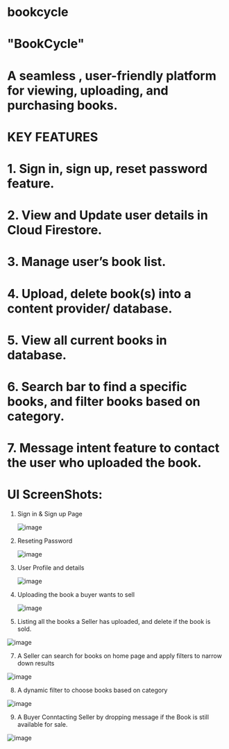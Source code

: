 # bookcycle
# "BookCycle"
# A seamless , user-friendly platform for viewing, uploading, and purchasing books.
# KEY FEATURES
# 1. Sign in, sign up, reset password feature.
# 2. View and Update user details in Cloud Firestore.
# 3. Manage user’s book list.
# 4. Upload, delete book(s) into a content provider/ database.
# 5. View all current books in database.
# 6. Search bar to find a specific books, and filter books based on category.
# 7. Message intent feature to contact the user who uploaded the book.

# UI ScreenShots:

1) Sign in & Sign up Page

   ![image](https://github.com/user-attachments/assets/44a0f0d6-9255-44c4-9010-7f0e612459fc)

3) Reseting Password

    ![image](https://github.com/user-attachments/assets/64663acc-6664-49f8-8e58-043ea8fb6a8c)

4) User Profile and details

     ![image](https://github.com/user-attachments/assets/20bb291b-64ba-4079-97ed-b0f4031a21c2)

5) Uploading the book a buyer wants to sell

   ![image](https://github.com/user-attachments/assets/d731c753-4681-4368-8461-0d835ee287e9)

6) Listing all the books a Seller has uploaded, and delete if the book is sold.

  ![image](https://github.com/user-attachments/assets/6da04aa8-a63f-46b8-974e-6cf4416d22e3)

7) A Seller can search for books on home page and apply filters to narrow down results

  ![image](https://github.com/user-attachments/assets/380051db-6264-463a-815c-1bc529fdaa49)

8) A dynamic filter to choose books based on category

  ![image](https://github.com/user-attachments/assets/3554c63a-242c-48fb-92ee-ae0f0452ed59)


 9) A Buyer Conntacting Seller by dropping message if the Book is still available for sale.

  ![image](https://github.com/user-attachments/assets/73ee6aa7-c51d-4ede-a0be-2f106da15248)
